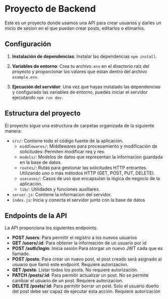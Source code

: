 # Proyecto de Backend

Este es un proyecto donde usamos una API para crear usuarios y darles un inicio de sesion en el que puedan crear
posts, editarlos o elimarlos.

## Configuración

1. **Instalación de dependencias**: Instalar las dependencias `npm install`.

2. **Variables de entorno**: Crea tu archivo`.env` en el directorio raíz del proyecto y proporcionar los valores que estan 
dentro del archivo `example.env`.

3. **Ejecución del servidor**: Una vez que hayas instalado las dependencias y configurado las variables de entorno, puedes iniciar el servidor ejecutando `npm run dev`.

## Estructura del proyecto

El proyecto sigue una estructura de carpetas organizada de la siguiente manera:

- `src/`: Contiene todo el código fuente de la aplicación.
  - `middlewares/`: Middlewares para procesamiento y modificación de solicitudes: Permiten modificar req y res.
  - `models/`: Modelos de datos que representan la informacion guardada en la base de datos.
  - `routes/`: Rutas para gestionar las solicitudes HTTP entrantes. Utilizando uno o más métodos HTTP (GET, POST, PUT, DELETE).
  - `usecases/`: Casos de uso que encapsulan la lógica de negocio de la aplicación.
  - `lib/`: Utilidades y funciones auxiliares.
- `server.js`: Contiene la informacion del servidor.
- `index.js`: Inicia y conecta el servidor junto con la base de datos

## Endpoints de la API

La API proporciona los siguientes endpoints:

- **POST /users**: Para permitir el registro a los nuevos usuarios
- **GET /users/:id**: Para obtener la información de un usuario por id
- **POST /auth/login**: Inicia sesión Para otorgar un nuevo JWT cada que es llamado.
- **POST /posts**: Para crear un nuevo post, el post creado será asignado al usuario que llamó este endpoint. Requiere autorizacion.
- **GET /posts**: Listar todos los posts. No requiere autorización.
- **PATCH /posts/:id**: Para permitir actualizar un post. No se permite cambiar el usuario de un post. Requiere autorizacion.
- **DELETE /posts/:id**: Para permitir borrar un post. Solo el usuario dueño del post debe ser capaz de ejecutar esta acción. Requiere autorización
